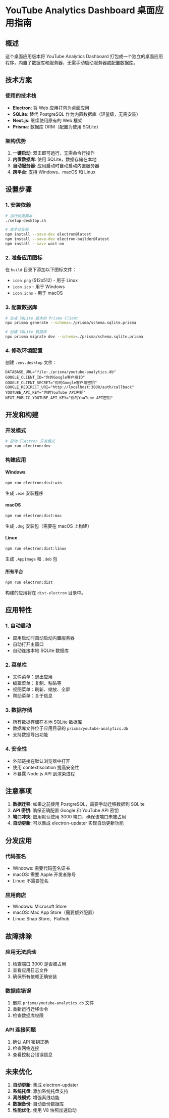 # YouTube Analytics Dashboard 桌面应用指南

## 概述

这个桌面应用版本将 YouTube Analytics Dashboard 打包成一个独立的桌面应用程序，内置了数据库和服务器，无需手动启动服务器或配置数据库。

## 技术方案

### 使用的技术栈
- **Electron**: 将 Web 应用打包为桌面应用
- **SQLite**: 替代 PostgreSQL 作为内置数据库（轻量级，无需安装）
- **Next.js**: 继续使用原有的 Web 框架
- **Prisma**: 数据库 ORM（配置为使用 SQLite）

### 架构优势
1. **一键启动**: 双击即可运行，无需命令行操作
2. **内置数据库**: 使用 SQLite，数据存储在本地
3. **自动服务器**: 应用启动时自动启动内置服务器
4. **跨平台**: 支持 Windows、macOS 和 Linux

## 设置步骤

### 1. 安装依赖
```bash
# 运行设置脚本
./setup-desktop.sh

# 或手动安装
npm install --save-dev electron@latest
npm install --save-dev electron-builder@latest
npm install --save wait-on
```

### 2. 准备应用图标
在 `build` 目录下添加以下图标文件：
- `icon.png` (512x512) - 用于 Linux
- `icon.ico` - 用于 Windows
- `icon.icns` - 用于 macOS

### 3. 配置数据库
```bash
# 生成 SQLite 版本的 Prisma Client
npx prisma generate --schema=./prisma/schema.sqlite.prisma

# 创建 SQLite 数据库
npx prisma migrate dev --schema=./prisma/schema.sqlite.prisma
```

### 4. 修改环境配置
创建 `.env.desktop` 文件：
```env
DATABASE_URL="file:./prisma/youtube-analytics.db"
GOOGLE_CLIENT_ID="你的Google客户端ID"
GOOGLE_CLIENT_SECRET="你的Google客户端密钥"
GOOGLE_REDIRECT_URI="http://localhost:3000/auth/callback"
YOUTUBE_API_KEY="你的YouTube API密钥"
NEXT_PUBLIC_YOUTUBE_API_KEY="你的YouTube API密钥"
```

## 开发和构建

### 开发模式
```bash
# 启动 Electron 开发模式
npm run electron:dev
```

### 构建应用

#### Windows
```bash
npm run electron:dist:win
```
生成 `.exe` 安装程序

#### macOS
```bash
npm run electron:dist:mac
```
生成 `.dmg` 安装包（需要在 macOS 上构建）

#### Linux
```bash
npm run electron:dist:linux
```
生成 `.AppImage` 和 `.deb` 包

#### 所有平台
```bash
npm run electron:dist
```

构建的应用将在 `dist-electron` 目录中。

## 应用特性

### 1. 自动启动
- 应用启动时自动启动内置服务器
- 自动打开主窗口
- 自动连接本地 SQLite 数据库

### 2. 菜单栏
- 文件菜单：退出应用
- 编辑菜单：复制、粘贴等
- 视图菜单：刷新、缩放、全屏
- 帮助菜单：关于信息

### 3. 数据存储
- 所有数据存储在本地 SQLite 数据库
- 数据库文件位于应用目录的 `prisma/youtube-analytics.db`
- 支持数据导出功能

### 4. 安全性
- 外部链接在默认浏览器中打开
- 使用 contextIsolation 提高安全性
- 不暴露 Node.js API 到渲染进程

## 注意事项

1. **数据迁移**: 如果之前使用 PostgreSQL，需要手动迁移数据到 SQLite
2. **API 密钥**: 确保正确配置 Google 和 YouTube API 密钥
3. **端口冲突**: 应用默认使用 3000 端口，确保该端口未被占用
4. **自动更新**: 可以集成 electron-updater 实现自动更新功能

## 分发应用

### 代码签名
- Windows: 需要代码签名证书
- macOS: 需要 Apple 开发者账号
- Linux: 不需要签名

### 应用商店
- Windows: Microsoft Store
- macOS: Mac App Store（需要额外配置）
- Linux: Snap Store、Flathub

## 故障排除

### 应用无法启动
1. 检查端口 3000 是否被占用
2. 查看应用日志文件
3. 确保所有依赖正确安装

### 数据库错误
1. 删除 `prisma/youtube-analytics.db` 文件
2. 重新运行迁移命令
3. 检查数据库权限

### API 连接问题
1. 确认 API 密钥正确
2. 检查网络连接
3. 查看控制台错误信息

## 未来优化

1. **自动更新**: 集成 electron-updater
2. **系统托盘**: 添加系统托盘支持
3. **离线模式**: 增强离线功能
4. **数据备份**: 自动备份数据库
5. **性能优化**: 使用 V8 快照加速启动